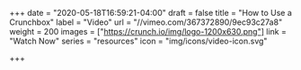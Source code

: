 +++
date = "2020-05-18T16:59:21-04:00"
draft = false
title = "How to Use a Crunchbox"
label = "Video"
url = "//vimeo.com/367372890/9ec93c27a8"
weight = 200
images = ["https://crunch.io/img/logo-1200x630.png"]
link = "Watch Now"
series = "resources"
icon = "img/icons/video-icon.svg"

+++
